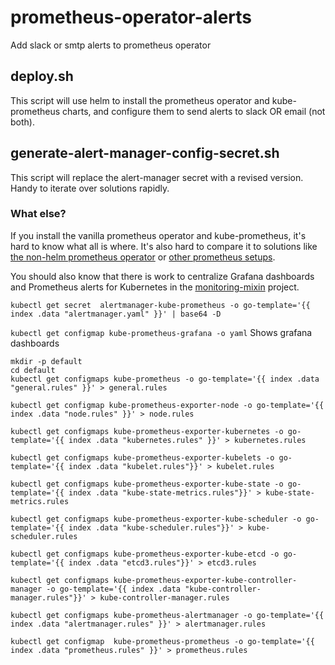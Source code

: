 # prometheus-operator-alerts
Add slack or smtp alerts to prometheus operator

## deploy.sh

This script will use helm to install the prometheus operator and kube-prometheus charts, and configure them to send alerts to slack OR email (not both).

## generate-alert-manager-config-secret.sh

This script will replace the alert-manager secret with a revised version. Handy to iterate over solutions rapidly.

### What else?

If you install the vanilla prometheus operator and kube-prometheus, it's hard to know what all is where. It's also hard to compare it to solutions like [the non-helm prometheus operator](https://github.com/camilb/prometheus-kubernetes) or [other prometheus setups](https://github.com/kayrus/prometheus-kubernetes).

You should also know that there is work to centralize Grafana dashboards and Prometheus alerts for Kubernetes in the [monitoring-mixin](https://github.com/kubernetes-monitoring/kubernetes-mixin) project.


```
kubectl get secret  alertmanager-kube-prometheus -o go-template='{{ index .data "alertmanager.yaml" }}' | base64 -D
```

`kubectl get configmap kube-prometheus-grafana -o yaml`
Shows grafana dashboards



```
mkdir -p default
cd default
kubectl get configmaps kube-prometheus -o go-template='{{ index .data "general.rules" }}' > general.rules

kubectl get configmap kube-prometheus-exporter-node -o go-template='{{ index .data "node.rules" }}' > node.rules

kubectl get configmaps kube-prometheus-exporter-kubernetes -o go-template='{{ index .data "kubernetes.rules" }}' > kubernetes.rules

kubectl get configmaps kube-prometheus-exporter-kubelets -o go-template='{{ index .data "kubelet.rules"}}' > kubelet.rules

kubectl get configmaps kube-prometheus-exporter-kube-state -o go-template='{{ index .data "kube-state-metrics.rules"}}' > kube-state-metrics.rules

kubectl get configmaps kube-prometheus-exporter-kube-scheduler -o go-template='{{ index .data "kube-scheduler.rules"}}' > kube-scheduler.rules

kubectl get configmaps kube-prometheus-exporter-kube-etcd -o go-template='{{ index .data "etcd3.rules"}}' > etcd3.rules

kubectl get configmaps kube-prometheus-exporter-kube-controller-manager -o go-template='{{ index .data "kube-controller-manager.rules"}}' > kube-controller-manager.rules

kubectl get configmaps kube-prometheus-alertmanager -o go-template='{{ index .data "alertmanager.rules" }}' > alertmanager.rules

kubectl get configmap  kube-prometheus-prometheus -o go-template='{{ index .data "prometheus.rules" }}' > prometheus.rules
```
